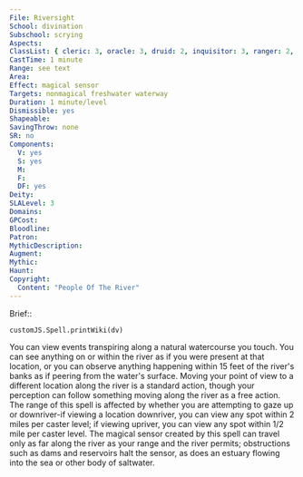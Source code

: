 ```yaml
---
File: Riversight
School: divination
Subschool: scrying
Aspects: 
ClassList: { cleric: 3, oracle: 3, druid: 2, inquisitor: 3, ranger: 2, witch: 3 }
CastTime: 1 minute
Range: see text
Area: 
Effect: magical sensor
Targets: nonmagical freshwater waterway
Duration: 1 minute/level
Dismissible: yes
Shapeable: 
SavingThrow: none
SR: no
Components:
  V: yes
  S: yes
  M: 
  F: 
  DF: yes
Deity: 
SLALevel: 3
Domains: 
GPCost: 
Bloodline: 
Patron: 
MythicDescription: 
Augment: 
Mythic: 
Haunt: 
Copyright:
  Content: "People Of The River"
---
```

Brief:: 

```dataviewjs
customJS.Spell.printWiki(dv)
```

You can view events transpiring along a natural watercourse you touch. You can see anything on or within the river as if you were present at that location, or you can observe anything happening within 15 feet of the river's banks as if peering from the water's surface. Moving your point of view to a different location along the river is a standard action, though your perception can follow something moving along the river as a free action.  The range of this spell is affected by whether you are attempting to gaze up or downriver-if viewing a location downriver, you can view any spot within 2 miles per caster level; if viewing upriver, you can view any spot within 1/2 mile per caster level. The magical sensor created by this spell can travel only as far along the river as your range and the river permits; obstructions such as dams and reservoirs halt the sensor, as does an estuary flowing into the sea or other body of saltwater.
